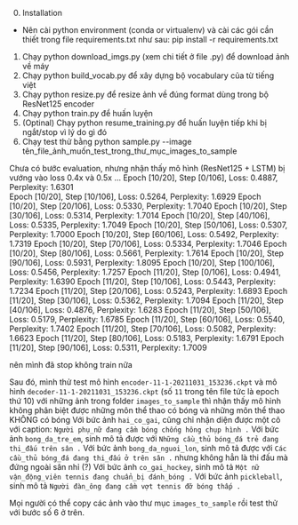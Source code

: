 0. Installation
- Nên cài python environment (conda or virtualenv) và cài các gói cần thiết trong file requirements.txt như sau:
    pip install -r requirements.txt

1. Chạy python download_imgs.py (xem chi tiết ở file .py) để download ảnh về máy
2. Chạy python build_vocab.py để xây dựng bộ vocabulary của từ tiếng việt
3. Chạy python resize.py để resize ảnh về đúng format dùng trong bộ ResNet125 encoder
4. Chạy python train.py để huấn luyện 
5. (Optinal) Chạy python resume_training.py để huấn luyện tiếp khi bị ngắt/stop vì lý do gì đó
6. Chạy test thử bằng python sample.py --image tên_file_ảnh_muốn_test_trong_thư_mục_images_to_sample

Chưa có bước evaluation, nhưng nhận thấy mô hình (ResNet125 + LSTM) bị vướng vào loss 0.4x và 0.5x
...
Epoch [10/20], Step [0/106], Loss: 0.4887, Perplexity: 1.6301               
Epoch [10/20], Step [10/106], Loss: 0.5264, Perplexity: 1.6929
Epoch [10/20], Step [20/106], Loss: 0.5330, Perplexity: 1.7040
Epoch [10/20], Step [30/106], Loss: 0.5314, Perplexity: 1.7014
Epoch [10/20], Step [40/106], Loss: 0.5335, Perplexity: 1.7049
Epoch [10/20], Step [50/106], Loss: 0.5307, Perplexity: 1.7000
Epoch [10/20], Step [60/106], Loss: 0.5492, Perplexity: 1.7319
Epoch [10/20], Step [70/106], Loss: 0.5334, Perplexity: 1.7046
Epoch [10/20], Step [80/106], Loss: 0.5661, Perplexity: 1.7614
Epoch [10/20], Step [90/106], Loss: 0.5931, Perplexity: 1.8095
Epoch [10/20], Step [100/106], Loss: 0.5456, Perplexity: 1.7257
Epoch [11/20], Step [0/106], Loss: 0.4941, Perplexity: 1.6390
Epoch [11/20], Step [10/106], Loss: 0.5443, Perplexity: 1.7234
Epoch [11/20], Step [20/106], Loss: 0.5243, Perplexity: 1.6893
Epoch [11/20], Step [30/106], Loss: 0.5362, Perplexity: 1.7094
Epoch [11/20], Step [40/106], Loss: 0.4876, Perplexity: 1.6283
Epoch [11/20], Step [50/106], Loss: 0.5179, Perplexity: 1.6785
Epoch [11/20], Step [60/106], Loss: 0.5540, Perplexity: 1.7402
Epoch [11/20], Step [70/106], Loss: 0.5082, Perplexity: 1.6623
Epoch [11/20], Step [80/106], Loss: 0.5183, Perplexity: 1.6791
Epoch [11/20], Step [90/106], Loss: 0.5311, Perplexity: 1.7009

nên mình đã stop không train nữa 

Sau đó, mình thử test mô hình `encoder-11-1-20211031_153236.ckpt` và mô hình `decoder-11-1-20211031_153236.ckpt` (số `11` trong tên file tức là epoch thứ 10) với những ảnh trong folder `images_to_sample` thì nhận thấy mô hình không phân biệt được những môn thể thao có bóng và những môn thể thao KHÔNG có bóng
Với bức ảnh `hai_co_gai`, cũng chỉ nhận diện được một cô với caption: `Người phụ_nữ đang cầm bóng chống hông chụp hình .`
Với bức ảnh `bong_da_tre_em`, sinh mô tả được với `Những cầu_thủ bóng_đá trẻ đang thi_đấu trên sân .`
Với bức ảnh `bong_da_nguoi_lon`, sinh mô tả được với `Các cầu_thủ bóng_đá đang thi_đấu ở trên sân .` nhưng không hẳn là thi đấu mà đứng ngoài sân nhỉ (?)
Với bức ảnh `co_gai_hockey`, sinh mô tả `Một nữ vận_động_viên tennis đang chuẩn_bị đánh_bóng .`
Với bức ảnh `pickleball`, sinh mô tả `Người đàn_ông đang cầm vợt tennis đỡ bóng thấp .`

Mọi người có thể copy các ảnh vào thư mục `images_to_sample` rồi test thử với bước số 6 ở trên.

